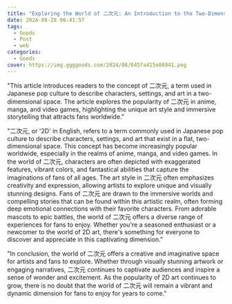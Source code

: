 ```yaml
---
title: "Exploring the World of 二次元: An Introduction to the Two-Dimensional Realm"
date: 2024-08-28 06:41:57
tags:
  - Goods
  - Post
  - web
categories:
  - Goods
cover: https://img.ggggoods.com/2024/08/645fa415e86941.png
---
```


"This article introduces readers to the concept of 二次元, a term used in Japanese pop culture to describe characters, settings, and art in a two-dimensional space. The article explores the popularity of 二次元 in anime, manga, and video games, highlighting the unique art style and immersive storytelling that attracts fans worldwide."

"二次元, or '2D' in English, refers to a term commonly used in Japanese pop culture to describe characters, settings, and art that exist in a flat, two-dimensional space. This concept has become increasingly popular worldwide, especially in the realms of anime, manga, and video games. In the world of 二次元, characters are often depicted with exaggerated features, vibrant colors, and fantastical abilities that capture the imaginations of fans of all ages. The art style in 二次元 often emphasizes creativity and expression, allowing artists to explore unique and visually stunning designs. Fans of 二次元 are drawn to the immersive worlds and compelling stories that can be found within this artistic realm, often forming deep emotional connections with their favorite characters. From adorable mascots to epic battles, the world of 二次元 offers a diverse range of experiences for fans to enjoy. Whether you're a seasoned enthusiast or a newcomer to the world of 2D art, there's something for everyone to discover and appreciate in this captivating dimension."

"In conclusion, the world of 二次元 offers a creative and imaginative space for artists and fans to explore. Whether through visually stunning artwork or engaging narratives, 二次元 continues to captivate audiences and inspire a sense of wonder and excitement. As the popularity of 2D art continues to grow, there is no doubt that the world of 二次元 will remain a vibrant and dynamic dimension for fans to enjoy for years to come."
